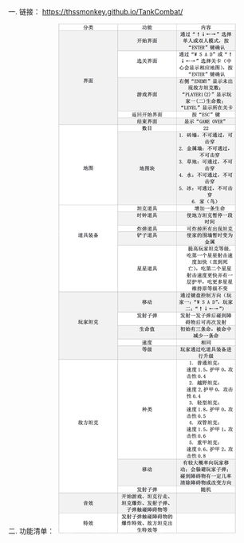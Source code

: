 一. 链接：
  https://thssmonkey.github.io/TankCombat/
  
二. 功能清单：
  ![image](https://github.com/thssmonkey/TankCombat/raw/master/images/docPic.png)
